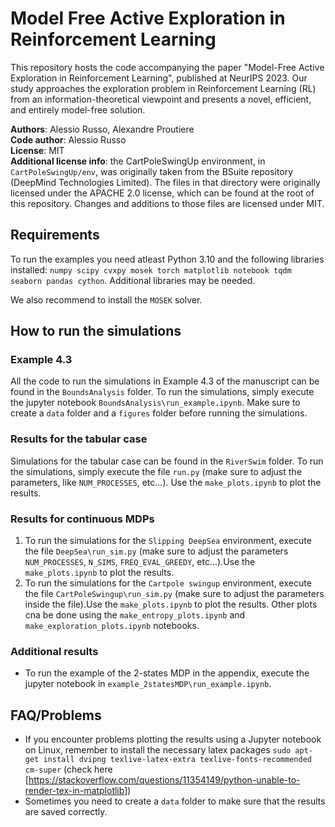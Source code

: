# Model Free Active Exploration in Reinforcement Learning

This repository hosts the code accompanying the paper "Model-Free Active Exploration in Reinforcement Learning", published at NeurIPS 2023. Our study approaches the exploration problem in Reinforcement Learning (RL) from an information-theoretical viewpoint and presents a novel, efficient, and entirely model-free solution.

**Authors**: Alessio Russo, Alexandre Proutiere \
**Code author**: Alessio Russo\
**License**: MIT\
**Additional license info**: the CartPoleSwingUp environment, in `CartPoleSwingUp/env`, was originally taken from  the BSuite repository (DeepMind Technologies Limited). The files in that directory were originally licensed under the APACHE 2.0 license, which can be found at the root of this repository. Changes and additions to those files are licensed under MIT.

## Requirements

To run the examples you need atleast Python 3.10 and  the following libraries installed: `numpy scipy cvxpy mosek torch matplotlib notebook tqdm seaborn pandas cython`. Additional libraries may be needed.

We also recommend to install the `MOSEK` solver.

## How to run the simulations

### Example 4.3

All the code to run the simulations in Example 4.3 of the manuscript can be found in the `BoundsAnalysis` folder. To run the simulations, simply execute the jupyter notebook `BoundsAnalysis\run_example.ipynb`.  Make sure to create a `data` folder and a `figures` folder before running the simulations.

### Results for the tabular case

Simulations for the tabular case can be found in the `RiverSwim` folder. To run the simulations, simply execute the file `run.py` (make sure to adjust the parameters, like `NUM_PROCESSES`, etc...). Use the `make_plots.ipynb` to plot the results.

### Results for continuous MDPs

1. To run the simulations for the `Slipping DeepSea` environment, execute the file `DeepSea\run_sim.py` (make sure to adjust the parameters `NUM_PROCESSES`, `N_SIMS`, `FREQ_EVAL_GREEDY`, etc...).Use the `make_plots.ipynb` to plot the results.
2. To run the simulations for the `Cartpole swingup` environment, execute the file `CartPoleSwingup\run_sim.py` (make sure to adjust the parameters inside the file).Use the `make_plots.ipynb` to plot the results. Other plots cna be done using the `make_entropy_plots.ipynb` and `make_exploration_plots.ipynb` notebooks.

### Additional results

- To run the example of the 2-states MDP in the appendix, execute the jupyter notebook in `example_2statesMDP\run_example.ipynb`.

## FAQ/Problems

- If you encounter problems plotting the results using a Jupyter notebook on Linux, remember to install the necessary latex packages `sudo apt-get install dvipng texlive-latex-extra texlive-fonts-recommended cm-super` (check here [https://stackoverflow.com/questions/11354149/python-unable-to-render-tex-in-matplotlib])
- Sometimes you need to create a `data` folder to make sure that the results are saved correctly.